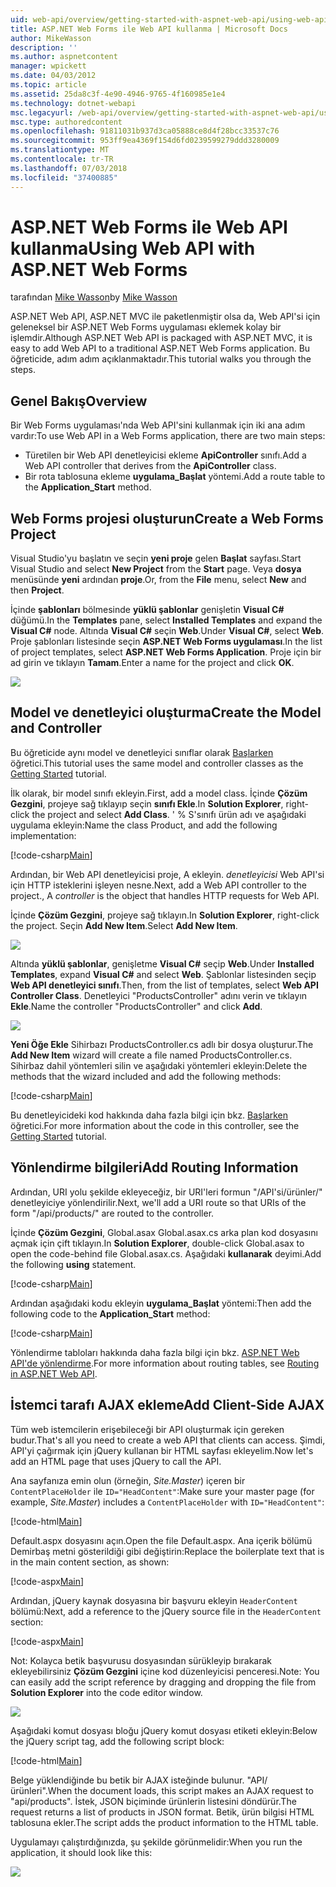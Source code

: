 ```yaml
---
uid: web-api/overview/getting-started-with-aspnet-web-api/using-web-api-with-aspnet-web-forms
title: ASP.NET Web Forms ile Web API kullanma | Microsoft Docs
author: MikeWasson
description: ''
ms.author: aspnetcontent
manager: wpickett
ms.date: 04/03/2012
ms.topic: article
ms.assetid: 25da8c3f-4e90-4946-9765-4f160985e1e4
ms.technology: dotnet-webapi
msc.legacyurl: /web-api/overview/getting-started-with-aspnet-web-api/using-web-api-with-aspnet-web-forms
msc.type: authoredcontent
ms.openlocfilehash: 91811031b937d3ca05888ce8d4f28bcc33537c76
ms.sourcegitcommit: 953ff9ea4369f154d6fd0239599279ddd3280009
ms.translationtype: MT
ms.contentlocale: tr-TR
ms.lasthandoff: 07/03/2018
ms.locfileid: "37400885"
---
```

<a name="using-web-api-with-aspnet-web-forms"></a><span data-ttu-id="4381f-102">ASP.NET Web Forms ile Web API kullanma</span><span class="sxs-lookup"><span data-stu-id="4381f-102">Using Web API with ASP.NET Web Forms</span></span>
====================
<span data-ttu-id="4381f-103">tarafından [Mike Wasson](https://github.com/MikeWasson)</span><span class="sxs-lookup"><span data-stu-id="4381f-103">by [Mike Wasson](https://github.com/MikeWasson)</span></span>

<span data-ttu-id="4381f-104">ASP.NET Web API, ASP.NET MVC ile paketlenmiştir olsa da, Web API'si için geleneksel bir ASP.NET Web Forms uygulaması eklemek kolay bir işlemdir.</span><span class="sxs-lookup"><span data-stu-id="4381f-104">Although ASP.NET Web API is packaged with ASP.NET MVC, it is easy to add Web API to a traditional ASP.NET Web Forms application.</span></span> <span data-ttu-id="4381f-105">Bu öğreticide, adım adım açıklanmaktadır.</span><span class="sxs-lookup"><span data-stu-id="4381f-105">This tutorial walks you through the steps.</span></span>

## <a name="overview"></a><span data-ttu-id="4381f-106">Genel Bakış</span><span class="sxs-lookup"><span data-stu-id="4381f-106">Overview</span></span>

<span data-ttu-id="4381f-107">Bir Web Forms uygulaması'nda Web API'sini kullanmak için iki ana adım vardır:</span><span class="sxs-lookup"><span data-stu-id="4381f-107">To use Web API in a Web Forms application, there are two main steps:</span></span>

- <span data-ttu-id="4381f-108">Türetilen bir Web API denetleyicisi ekleme **ApiController** sınıfı.</span><span class="sxs-lookup"><span data-stu-id="4381f-108">Add a Web API controller that derives from the **ApiController** class.</span></span>
- <span data-ttu-id="4381f-109">Bir rota tablosuna ekleme **uygulama\_Başlat** yöntemi.</span><span class="sxs-lookup"><span data-stu-id="4381f-109">Add a route table to the **Application\_Start** method.</span></span>

## <a name="create-a-web-forms-project"></a><span data-ttu-id="4381f-110">Web Forms projesi oluşturun</span><span class="sxs-lookup"><span data-stu-id="4381f-110">Create a Web Forms Project</span></span>

<span data-ttu-id="4381f-111">Visual Studio'yu başlatın ve seçin **yeni proje** gelen **Başlat** sayfası.</span><span class="sxs-lookup"><span data-stu-id="4381f-111">Start Visual Studio and select **New Project** from the **Start** page.</span></span> <span data-ttu-id="4381f-112">Veya **dosya** menüsünde **yeni** ardından **proje**.</span><span class="sxs-lookup"><span data-stu-id="4381f-112">Or, from the **File** menu, select **New** and then **Project**.</span></span>

<span data-ttu-id="4381f-113">İçinde **şablonları** bölmesinde **yüklü şablonlar** genişletin **Visual C#** düğümü.</span><span class="sxs-lookup"><span data-stu-id="4381f-113">In the **Templates** pane, select **Installed Templates** and expand the **Visual C#** node.</span></span> <span data-ttu-id="4381f-114">Altında **Visual C#** seçin **Web**.</span><span class="sxs-lookup"><span data-stu-id="4381f-114">Under **Visual C#**, select **Web**.</span></span> <span data-ttu-id="4381f-115">Proje şablonları listesinde seçin **ASP.NET Web Forms uygulaması**.</span><span class="sxs-lookup"><span data-stu-id="4381f-115">In the list of project templates, select **ASP.NET Web Forms Application**.</span></span> <span data-ttu-id="4381f-116">Proje için bir ad girin ve tıklayın **Tamam**.</span><span class="sxs-lookup"><span data-stu-id="4381f-116">Enter a name for the project and click **OK**.</span></span>

![](using-web-api-with-aspnet-web-forms/_static/image1.png)

## <a name="create-the-model-and-controller"></a><span data-ttu-id="4381f-117">Model ve denetleyici oluşturma</span><span class="sxs-lookup"><span data-stu-id="4381f-117">Create the Model and Controller</span></span>

<span data-ttu-id="4381f-118">Bu öğreticide aynı model ve denetleyici sınıflar olarak [Başlarken](tutorial-your-first-web-api.md) öğretici.</span><span class="sxs-lookup"><span data-stu-id="4381f-118">This tutorial uses the same model and controller classes as the [Getting Started](tutorial-your-first-web-api.md) tutorial.</span></span>

<span data-ttu-id="4381f-119">İlk olarak, bir model sınıfı ekleyin.</span><span class="sxs-lookup"><span data-stu-id="4381f-119">First, add a model class.</span></span> <span data-ttu-id="4381f-120">İçinde **Çözüm Gezgini**, projeye sağ tıklayıp seçin **sınıfı Ekle**.</span><span class="sxs-lookup"><span data-stu-id="4381f-120">In **Solution Explorer**, right-click the project and select **Add Class**.</span></span> <span data-ttu-id="4381f-121">' % S'sınıfı ürün adı ve aşağıdaki uygulama ekleyin:</span><span class="sxs-lookup"><span data-stu-id="4381f-121">Name the class Product, and add the following implementation:</span></span>

[!code-csharp[Main](using-web-api-with-aspnet-web-forms/samples/sample1.cs)]

<span data-ttu-id="4381f-122">Ardından, bir Web API denetleyicisi proje, A ekleyin. *denetleyicisi* Web API'si için HTTP isteklerini işleyen nesne.</span><span class="sxs-lookup"><span data-stu-id="4381f-122">Next, add a Web API controller to the project., A *controller* is the object that handles HTTP requests for Web API.</span></span>

<span data-ttu-id="4381f-123">İçinde **Çözüm Gezgini**, projeye sağ tıklayın.</span><span class="sxs-lookup"><span data-stu-id="4381f-123">In **Solution Explorer**, right-click the project.</span></span> <span data-ttu-id="4381f-124">Seçin **Add New Item**.</span><span class="sxs-lookup"><span data-stu-id="4381f-124">Select **Add New Item**.</span></span>

![](using-web-api-with-aspnet-web-forms/_static/image2.png)

<span data-ttu-id="4381f-125">Altında **yüklü şablonlar**, genişletme **Visual C#** seçip **Web**.</span><span class="sxs-lookup"><span data-stu-id="4381f-125">Under **Installed Templates**, expand **Visual C#** and select **Web**.</span></span> <span data-ttu-id="4381f-126">Şablonlar listesinden seçip **Web API denetleyici sınıfı**.</span><span class="sxs-lookup"><span data-stu-id="4381f-126">Then, from the list of templates, select **Web API Controller Class**.</span></span> <span data-ttu-id="4381f-127">Denetleyici "ProductsController" adını verin ve tıklayın **Ekle**.</span><span class="sxs-lookup"><span data-stu-id="4381f-127">Name the controller "ProductsController" and click **Add**.</span></span>

![](using-web-api-with-aspnet-web-forms/_static/image3.png)

<span data-ttu-id="4381f-128">**Yeni Öğe Ekle** Sihirbazı ProductsController.cs adlı bir dosya oluşturur.</span><span class="sxs-lookup"><span data-stu-id="4381f-128">The **Add New Item** wizard will create a file named ProductsController.cs.</span></span> <span data-ttu-id="4381f-129">Sihirbaz dahil yöntemleri silin ve aşağıdaki yöntemleri ekleyin:</span><span class="sxs-lookup"><span data-stu-id="4381f-129">Delete the methods that the wizard included and add the following methods:</span></span>

[!code-csharp[Main](using-web-api-with-aspnet-web-forms/samples/sample2.cs)]

<span data-ttu-id="4381f-130">Bu denetleyicideki kod hakkında daha fazla bilgi için bkz. [Başlarken](tutorial-your-first-web-api.md) öğretici.</span><span class="sxs-lookup"><span data-stu-id="4381f-130">For more information about the code in this controller, see the [Getting Started](tutorial-your-first-web-api.md) tutorial.</span></span>

## <a name="add-routing-information"></a><span data-ttu-id="4381f-131">Yönlendirme bilgileri</span><span class="sxs-lookup"><span data-stu-id="4381f-131">Add Routing Information</span></span>

<span data-ttu-id="4381f-132">Ardından, URI yolu şekilde ekleyeceğiz, bir URI'leri formun &quot;/API'si/ürünler/&quot; denetleyiciye yönlendirilir.</span><span class="sxs-lookup"><span data-stu-id="4381f-132">Next, we'll add a URI route so that URIs of the form &quot;/api/products/&quot; are routed to the controller.</span></span>

<span data-ttu-id="4381f-133">İçinde **Çözüm Gezgini**, Global.asax Global.asax.cs arka plan kod dosyasını açmak için çift tıklayın.</span><span class="sxs-lookup"><span data-stu-id="4381f-133">In **Solution Explorer**, double-click Global.asax to open the code-behind file Global.asax.cs.</span></span> <span data-ttu-id="4381f-134">Aşağıdaki **kullanarak** deyimi.</span><span class="sxs-lookup"><span data-stu-id="4381f-134">Add the following **using** statement.</span></span>

[!code-csharp[Main](using-web-api-with-aspnet-web-forms/samples/sample3.cs)]

<span data-ttu-id="4381f-135">Ardından aşağıdaki kodu ekleyin **uygulama\_Başlat** yöntemi:</span><span class="sxs-lookup"><span data-stu-id="4381f-135">Then add the following code to the **Application\_Start** method:</span></span>

[!code-csharp[Main](using-web-api-with-aspnet-web-forms/samples/sample4.cs)]

<span data-ttu-id="4381f-136">Yönlendirme tabloları hakkında daha fazla bilgi için bkz. [ASP.NET Web API'de yönlendirme](../web-api-routing-and-actions/routing-in-aspnet-web-api.md).</span><span class="sxs-lookup"><span data-stu-id="4381f-136">For more information about routing tables, see [Routing in ASP.NET Web API](../web-api-routing-and-actions/routing-in-aspnet-web-api.md).</span></span>

## <a name="add-client-side-ajax"></a><span data-ttu-id="4381f-137">İstemci tarafı AJAX ekleme</span><span class="sxs-lookup"><span data-stu-id="4381f-137">Add Client-Side AJAX</span></span>

<span data-ttu-id="4381f-138">Tüm web istemcilerin erişebileceği bir API oluşturmak için gereken budur.</span><span class="sxs-lookup"><span data-stu-id="4381f-138">That's all you need to create a web API that clients can access.</span></span> <span data-ttu-id="4381f-139">Şimdi, API'yi çağırmak için jQuery kullanan bir HTML sayfası ekleyelim.</span><span class="sxs-lookup"><span data-stu-id="4381f-139">Now let's add an HTML page that uses jQuery to call the API.</span></span>

<span data-ttu-id="4381f-140">Ana sayfanıza emin olun (örneğin, *Site.Master*) içeren bir `ContentPlaceHolder` ile `ID="HeadContent"`:</span><span class="sxs-lookup"><span data-stu-id="4381f-140">Make sure your master page (for example, *Site.Master*) includes a `ContentPlaceHolder` with `ID="HeadContent"`:</span></span>

[!code-html[Main](using-web-api-with-aspnet-web-forms/samples/sample8.html)]

<span data-ttu-id="4381f-141">Default.aspx dosyasını açın.</span><span class="sxs-lookup"><span data-stu-id="4381f-141">Open the file Default.aspx.</span></span> <span data-ttu-id="4381f-142">Ana içerik bölümü Demirbaş metni gösterildiği gibi değiştirin:</span><span class="sxs-lookup"><span data-stu-id="4381f-142">Replace the boilerplate text that is in the main content section, as shown:</span></span>

[!code-aspx[Main](using-web-api-with-aspnet-web-forms/samples/sample5.aspx)]

<span data-ttu-id="4381f-143">Ardından, jQuery kaynak dosyasına bir başvuru ekleyin `HeaderContent` bölümü:</span><span class="sxs-lookup"><span data-stu-id="4381f-143">Next, add a reference to the jQuery source file in the `HeaderContent` section:</span></span>

[!code-aspx[Main](using-web-api-with-aspnet-web-forms/samples/sample6.aspx?highlight=2)]

<span data-ttu-id="4381f-144">Not: Kolayca betik başvurusu dosyasından sürükleyip bırakarak ekleyebilirsiniz **Çözüm Gezgini** içine kod düzenleyicisi penceresi.</span><span class="sxs-lookup"><span data-stu-id="4381f-144">Note: You can easily add the script reference by dragging and dropping the file from **Solution Explorer** into the code editor window.</span></span>

![](using-web-api-with-aspnet-web-forms/_static/image4.png)

<span data-ttu-id="4381f-145">Aşağıdaki komut dosyası bloğu jQuery komut dosyası etiketi ekleyin:</span><span class="sxs-lookup"><span data-stu-id="4381f-145">Below the jQuery script tag, add the following script block:</span></span>

[!code-html[Main](using-web-api-with-aspnet-web-forms/samples/sample7.html)]

<span data-ttu-id="4381f-146">Belge yüklendiğinde bu betik bir AJAX isteğinde bulunur. &quot;API/ürünleri&quot;.</span><span class="sxs-lookup"><span data-stu-id="4381f-146">When the document loads, this script makes an AJAX request to &quot;api/products&quot;.</span></span> <span data-ttu-id="4381f-147">İstek, JSON biçiminde ürünlerin listesini döndürür.</span><span class="sxs-lookup"><span data-stu-id="4381f-147">The request returns a list of products in JSON format.</span></span> <span data-ttu-id="4381f-148">Betik, ürün bilgisi HTML tablosuna ekler.</span><span class="sxs-lookup"><span data-stu-id="4381f-148">The script adds the product information to the HTML table.</span></span>

<span data-ttu-id="4381f-149">Uygulamayı çalıştırdığınızda, şu şekilde görünmelidir:</span><span class="sxs-lookup"><span data-stu-id="4381f-149">When you run the application, it should look like this:</span></span>

![](using-web-api-with-aspnet-web-forms/_static/image5.png)
